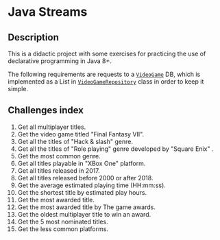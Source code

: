 # Java Streams

## Description

This is a didactic project with some exercises for practicing the use of declarative programming in Java 8+.

The following requirements are requests to a [`VideoGame`](/src/main/java/org/example/dto/VideoGame.java) DB, which is
implemented as a List in
[`VideoGameRepository`](/src/main/java/org/example/VideoGameRepository.java) class in order to keep it simple.

## Challenges index

1. Get all multiplayer titles.
2. Get the video game titled "Final Fantasy VII".
3. Get all the titles of "Hack & slash" genre.
4. Get all the titles of "Role playing" genre developed by "Square Enix" .
5. Get the most common genre.
6. Get all titles playable in "XBox One" platform.
7. Get all titles released in 2017.
8. Get all titles released before 2000 or after 2018.
9. Get the average estimated playing time (HH:mm:ss).
10. Get the shortest title by estimated play hours.
11. Get the most awarded title.
12. Get the most awarded title by The game awards.
13. Get the oldest multiplayer title to win an award.
14. Get the 5 most nominated titles.
15. Get the less common platforms.